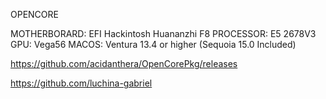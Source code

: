 OPENCORE

MOTHERBORARD: EFI Hackintosh Huananzhi F8 
PROCESSOR: E5 2678V3
GPU: Vega56 
MACOS: Ventura 13.4 or higher (Sequoia 15.0 Included)


https://github.com/acidanthera/OpenCorePkg/releases

https://github.com/luchina-gabriel



